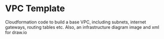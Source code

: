 # VPC Template
Cloudformation code to build a base VPC, including subnets, internet gateways, routing tables etc.
Also, an infrastructure diagram image and xml for draw.io
